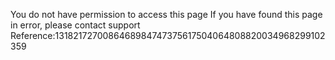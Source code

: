 You do not have permission to access this page If you have found this page in error, please contact support Reference:1318217270086468984747375617504064808820034968299102359